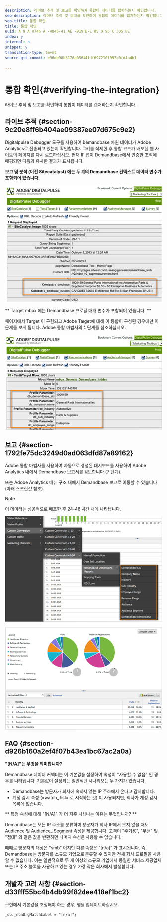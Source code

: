```yaml
---
description: 라이브 추적 및 보고를 확인하여 통합이 데이터를 캡처하는지 확인합니다.
seo-description: 라이브 추적 및 보고를 확인하여 통합이 데이터를 캡처하는지 확인합니다.
seo-title: 통합 확인
title: 통합 확인
uuid: A 9 A 0746 A -4845-41 AE -919 E-E 85 D 95 C 305 BE
index: y
internal: n
snippet: y
translation-type: tm+mt
source-git-commit: e96de98b3176a05654fdf697210f992b0fd4adb1

---
```



# 통합 확인{#verifying-the-integration}

라이브 추적 및 보고를 확인하여 통합이 데이터를 캡처하는지 확인합니다.

## 라이브 추적 {#section-9c20e8ff6b404ae09387ee07d675c9e2}

Digitalpulse Debugger 도구를 사용하여 Demandbase 차원 데이터가 Adobe Analytics로 전송되고 있는지 확인합니다. 쿠키를 삭제한 후 통합 코드가 배포된 웹 사이트의 페이지를 다시 로드하십시오. 현재 IP 맵이 Demandbase에서 인증한 조직에 매핑되면 다음과 유사한 결과가 표시됩니다.

**보고 및 분석 (이전 Sitecatalyst) 에는 두 개의 Demandbase 컨텍스트 데이터 변수가 포함되어 있습니다.**

![](assets/debugger1.png)

** Target mbox 에는 Demandbase 프로필 매개 변수가 포함되어 있습니다. **

페이지에서 Target 이 구현되고 Adobe Target에 대해 이 통합이 구성된 경우에만 이 문제를 보게 됩니다. Adobe 통합 마법사의 4 단계를 참조하십시오.

![](assets/debugger2.png)

## 보고 {#section-1792fe75dc3249d0ad063dfd87a89162}

Adobe 통합 마법사를 사용하여 자동으로 생성된 대시보드를 사용하여 Adobe Analytics 내에서 Demandbase 보고서를 검토합니다 (7 단계).

또는 Adobe Analytics 메뉴 구조 내에서 Demandbase 보고로 이동할 수 있습니다 (아래 스크린샷 참조).

>[!NOTE]
>
>이 데이터는 성공적으로 배포한 후 24-48 시간 내에 나타납니다.

![](assets/reporting1.png)

![](assets/reporting2.png)

## FAQ {#section-d926b160a2ef4f07b43ea1bc67ac2a0a}

**"[N/A]"는 무엇을 의미합니까?**

Demandbase 데이터 커넥터는 이 기본값을 설정하여 속성이 "사용할 수 없음" 인 경우를 나타냅니다. 기본값이 설정되는 일반적인 시나리오는 두 가지가 있습니다.

* Demandbase는 방문자가 회사에 속하지 않는 IP 주소에서 온다고 감지합니다.
* 계정 감시 속성 («watch_ list» 로 시작하는 것) 이 사용되지만, 회사가 계정 감시 목록에 없습니다.

** 특정 속성에 대해 "[N/A]" 가 더 자주 나타나는 이유는 무엇입니까? **

Demandbase는 모든 IP 주소를 분류하며 방문자가 회사 IP에서 오지 않을 때도 Audience 및 Audience_ Segment 속성을 제공합니다. 고객이 "주거용", "무선" 및 "접대" 와 같은 값을 반환하면 나머지 속성은 사용할 수 없습니다.

때때로 방문자의 대상은 "smb" 이지만 다른 속성은 "[n/a]" 가 표시됩니다. 즉, Demandbase는 방문자를 소규모 기업으로 분류할 수 있지만 전체 회사 프로필을 사용할 수 없습니다. 이는 일반적으로 두 개 이상의 소규모 기업에서 동일한 서비스 제공업체 또는 IP 주소 블록을 사용하고 있는 경우 가장 작은 회사에서 발생합니다.

## 개발자 고려 사항 {#section-d33fff55bc4b4db99f82dee418ef1bc2}

구현에서 기본값을 조정해야 하는 경우, 행을 업데이트하십시오.

```
_db._nonOrgMatchLabel = "[n/a]";
```

